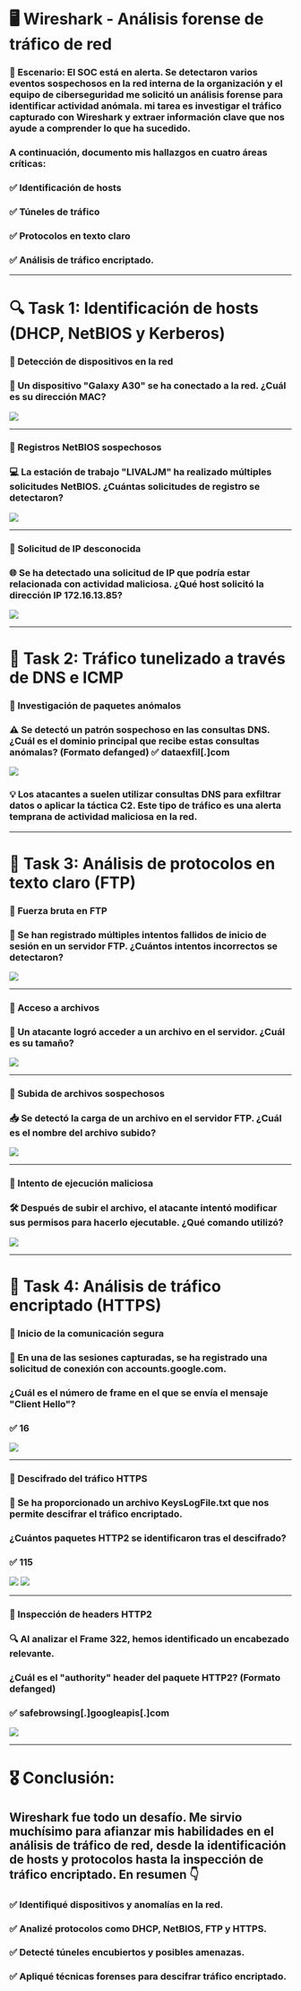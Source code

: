# 🖥 Wireshark - Análisis forense de tráfico de red
### 📅 Escenario: El SOC está en alerta. Se detectaron varios eventos sospechosos en la red interna de la organización y el equipo de ciberseguridad me solicitó un análisis forense para identificar actividad anómala. mi tarea es investigar el tráfico capturado con Wireshark y extraer información clave que nos ayude a comprender lo que ha sucedido.

### A continuación, documento mis hallazgos en cuatro áreas críticas: 
### ✅ Identificación de hosts  
### ✅ Túneles de tráfico  
### ✅ Protocolos en texto claro  
### ✅ Análisis de tráfico encriptado.  

---
# 🔍 Task 1: Identificación de hosts (DHCP, NetBIOS y Kerberos)
### 📌 Detección de dispositivos en la red
### 📡 Un dispositivo "Galaxy A30" se ha conectado a la red. ¿Cuál es su dirección MAC?

![](https://raw.githubusercontent.com/JoshKxng/SOC-Analyst-TryHackMe/refs/heads/main/imagenes/Wireshark/DHCP%20-%201.png)

---

### 📌 Registros NetBIOS sospechosos
### 💻 La estación de trabajo "LIVALJM" ha realizado múltiples solicitudes NetBIOS. ¿Cuántas solicitudes de registro se detectaron?

![](https://raw.githubusercontent.com/JoshKxng/SOC-Analyst-TryHackMe/refs/heads/main/imagenes/Wireshark/DHCP%20-%202.png)

---
### 📌 Solicitud de IP desconocida
### 🌐 Se ha detectado una solicitud de IP que podría estar relacionada con actividad maliciosa. ¿Qué host solicitó la dirección IP 172.16.13.85? 

![](https://raw.githubusercontent.com/JoshKxng/SOC-Analyst-TryHackMe/refs/heads/main/imagenes/Wireshark/DHCP%20-%203.png)

---

# 🚦 Task 2: Tráfico tunelizado a través de DNS e ICMP
### 📌 Investigación de paquetes anómalos
### ⚠️ Se detectó un patrón sospechoso en las consultas DNS. ¿Cuál es el dominio principal que recibe estas consultas anómalas? (Formato defanged) ✅ dataexfil[.]com
![](https://raw.githubusercontent.com/JoshKxng/SOC-Analyst-TryHackMe/refs/heads/main/imagenes/Wireshark/Tunneling%201.png)

### 💡 Los atacantes a suelen utilizar consultas DNS para exfiltrar datos o aplicar la táctica C2. Este tipo de tráfico es una alerta temprana de actividad maliciosa en la red.

---

# 📂 Task 3: Análisis de protocolos en texto claro (FTP)
### 📌 Fuerza bruta en FTP
### 🔑 Se han registrado múltiples intentos fallidos de inicio de sesión en un servidor FTP. ¿Cuántos intentos incorrectos se detectaron?

![](https://raw.githubusercontent.com/JoshKxng/SOC-Analyst-TryHackMe/refs/heads/main/imagenes/Wireshark/FTP%20-%201.png)

---

### 📌 Acceso a archivos
### 📁 Un atacante logró acceder a un archivo en el servidor. ¿Cuál es su tamaño?

![](https://raw.githubusercontent.com/JoshKxng/SOC-Analyst-TryHackMe/refs/heads/main/imagenes/Wireshark/FTP%20-%202.png)

----

### 📌 Subida de archivos sospechosos
### 📥 Se detectó la carga de un archivo en el servidor FTP. ¿Cuál es el nombre del archivo subido?
![](https://raw.githubusercontent.com/JoshKxng/SOC-Analyst-TryHackMe/refs/heads/main/imagenes/Wireshark/FTP%20-%203.png)

---

### 📌 Intento de ejecución maliciosa
### 🛠️ Después de subir el archivo, el atacante intentó modificar sus permisos para hacerlo ejecutable. ¿Qué comando utilizó?
![](https://github.com/JoshKxng/SOC-Analyst-TryHackMe/blob/main/imagenes/Wireshark/FTP%20-%204.png)

---

# 🔐 Task 4: Análisis de tráfico encriptado (HTTPS)
### 📌 Inicio de la comunicación segura
### 📡 En una de las sesiones capturadas, se ha registrado una solicitud de conexión con accounts.google.com.
### ¿Cuál es el número de frame en el que se envía el mensaje "Client Hello"?  
### ✅ 16

![](https://github.com/JoshKxng/SOC-Analyst-TryHackMe/blob/main/imagenes/Wireshark/HTTPS%20-%201.png)

---

### 📌 Descifrado del tráfico HTTPS
### 🔑 Se ha proporcionado un archivo KeysLogFile.txt que nos permite descifrar el tráfico encriptado.
### ¿Cuántos paquetes HTTP2 se identificaron tras el descifrado?  
### ✅ 115

![](https://raw.githubusercontent.com/JoshKxng/SOC-Analyst-TryHackMe/refs/heads/main/imagenes/Wireshark/HTTPS%20--%202.png)
![](https://raw.githubusercontent.com/JoshKxng/SOC-Analyst-TryHackMe/refs/heads/main/imagenes/Wireshark/HTTPS%20-%203.png)

---

### 📌 Inspección de headers HTTP2
### 🔍 Al analizar el Frame 322, hemos identificado un encabezado relevante.
### ¿Cuál es el "authority" header del paquete HTTP2? (Formato defanged)
### ✅ safebrowsing[.]googleapis[.]com

![](https://raw.githubusercontent.com/JoshKxng/SOC-Analyst-TryHackMe/refs/heads/main/imagenes/Wireshark/HTTPS%20--%204.png)

---

# 🎖️ Conclusión:
## Wireshark fue todo un desafío. Me sirvio muchísimo para afianzar mis habilidades en el análisis de tráfico de red, desde la identificación de hosts y protocolos hasta la inspección de tráfico encriptado. En resumen 👇 
### ✅ Identifiqué dispositivos y anomalías en la red.
### ✅ Analizé protocolos como DHCP, NetBIOS, FTP y HTTPS.
### ✅ Detecté túneles encubiertos y posibles amenazas.
### ✅ Apliqué técnicas forenses para descifrar tráfico encriptado.


